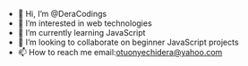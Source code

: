 - 👋 Hi, I’m @DeraCodings
- 👀 I’m interested in web technologies 
- 🌱 I’m currently learning JavaScript 
- 💞️ I’m looking to collaborate on beginner JavaScript projects
- 📫 How to reach me email:otuonyechidera@yahoo.com

<!---
DeraCodings/DeraCodings is a ✨ special ✨ repository because its `README.md` (this file) appears on your GitHub profile.
You can click the Preview link to take a look at your changes.
--->
